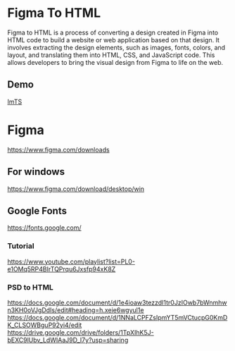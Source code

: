 # Figma To HTML
Figma to HTML is a process of converting a design created in Figma into HTML code to build a website or web application based on that design. It involves extracting the design elements, such as images, fonts, colors, and layout, and translating them into HTML, CSS, and JavaScript code. This allows developers to bring the visual design from Figma to life on the web.

## Demo
<a href="https://musabibnsiraj.github.io/figma-to-html/imts-site/"> ImTS</a>

# Figma
https://www.figma.com/downloads

## For windows
https://www.figma.com/download/desktop/win

## Google Fonts
https://fonts.google.com/

### Tutorial
https://www.youtube.com/playlist?list=PL0-e1OMq5RP4BIrTQPrqu6Jxsfp94xK8Z

### PSD to HTML
https://docs.google.com/document/d/1e4ioaw3tezzdI1tr0JzIOwb7bWnmhwn3KH0oVJgDdIs/edit#heading=h.xeie6wgyul1e
https://docs.google.com/document/d/1NNaLCPFZsIpmYT5mVCtucpG0KmDK_CLSOWBguP92yi4/edit
https://drive.google.com/drive/folders/1TpXIhK5J-bEXC9lUbv_LdWIAaJ9D_I7y?usp=sharing

